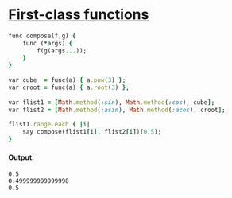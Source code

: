 [1]: http://rosettacode.org/wiki/First-class_functions

# [First-class functions][1]

```ruby
func compose(f,g) {
    func (*args) {
        f(g(args...));
    }
}
 
var cube  = func(a) { a.pow(3) };
var croot = func(a) { a.root(3) };
 
var flist1 = [Math.method(:sin), Math.method(:cos), cube];
var flist2 = [Math.method(:asin), Math.method(:acos), croot];
 
flist1.range.each { |i|
    say compose(flist1[i], flist2[i])(0.5);
}
```

#### Output:
```
0.5
0.499999999999998
0.5
```